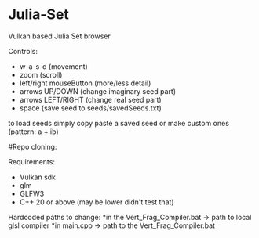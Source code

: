 # Julia-Set
Vulkan based Julia Set browser

Controls:
* w-a-s-d (movement)
* zoom (scroll)
* left/right mouseButton (more/less detail)
* arrows UP/DOWN (change imaginary seed part)
* arrows LEFT/RIGHT (change real seed part)
* space (save seed to seeds/savedSeeds.txt)

to load seeds simply copy paste a saved seed or make custom ones (pattern: a + ib)

#Repo cloning: 
 
Requirements:
* Vulkan sdk
* glm
* GLFW3
* C++ 20 or above (may be lower didn't test that)

Hardcoded paths to change:
*in the Vert_Frag_Compiler.bat -> path to local glsl compiler
*in main.cpp -> path to the Vert_Frag_Compiler.bat
